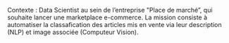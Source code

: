 Contexte : 
Data Scientist au sein de l’entreprise "Place de marché”, qui souhaite lancer une marketplace e-commerce.
La mission consiste à automatiser la classafication des articles mis en vente via leur description (NLP) et image associée (Computeur Vision).
